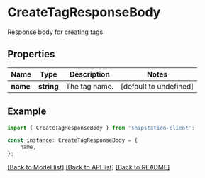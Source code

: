 # CreateTagResponseBody

Response body for creating tags

## Properties

Name | Type | Description | Notes
------------ | ------------- | ------------- | -------------
**name** | **string** | The tag name. | [default to undefined]

## Example

```typescript
import { CreateTagResponseBody } from 'shipstation-client';

const instance: CreateTagResponseBody = {
    name,
};
```

[[Back to Model list]](../README.md#documentation-for-models) [[Back to API list]](../README.md#documentation-for-api-endpoints) [[Back to README]](../README.md)
